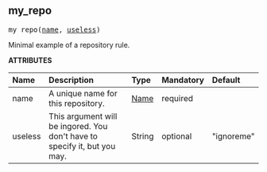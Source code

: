 <!-- Generated with Stardoc: http://skydoc.bazel.build -->

<a name="#my_repo"></a>

## my_repo

<pre>
my_repo(<a href="#my_repo-name">name</a>, <a href="#my_repo-useless">useless</a>)
</pre>

Minimal example of a repository rule.

**ATTRIBUTES**


| Name  | Description | Type | Mandatory | Default |
| :------------- | :------------- | :------------- | :------------- | :------------- |
| <a name="my_repo-name"></a>name |  A unique name for this repository.   | <a href="https://bazel.build/docs/build-ref.html#name">Name</a> | required |  |
| <a name="my_repo-useless"></a>useless |  This argument will be ingored. You don't have to specify it, but you may.   | String | optional | "ignoreme" |


